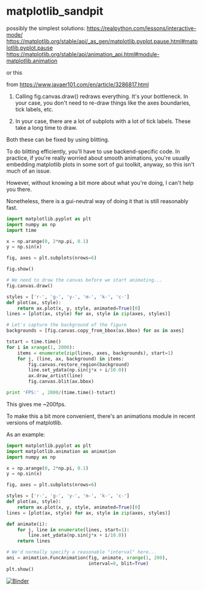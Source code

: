 # matplotlib_sandpit

possibly the simplest solutions:
https://realpython.com/lessons/interactive-mode/
https://matplotlib.org/stable/api/_as_gen/matplotlib.pyplot.pause.html#matplotlib.pyplot.pause
https://matplotlib.org/stable/api/animation_api.html#module-matplotlib.animation


or this

from https://www.javaer101.com/en/article/3286817.html

1) Calling fig.canvas.draw() redraws everything. It's your bottleneck. In your case, you don't need to re-draw things like the axes boundaries, tick labels, etc.

2) In your case, there are a lot of subplots with a lot of tick labels. These take a long time to draw.

Both these can be fixed by using blitting.

To do blitting efficiently, you'll have to use backend-specific code. In practice, if you're really worried about smooth animations, you're usually embedding matplotlib plots in some sort of gui toolkit, anyway, so this isn't much of an issue.

However, without knowing a bit more about what you're doing, I can't help you there.

Nonetheless, there is a gui-neutral way of doing it that is still reasonably fast.

```python
import matplotlib.pyplot as plt
import numpy as np
import time

x = np.arange(0, 2*np.pi, 0.1)
y = np.sin(x)

fig, axes = plt.subplots(nrows=6)

fig.show()

# We need to draw the canvas before we start animating...
fig.canvas.draw()

styles = ['r-', 'g-', 'y-', 'm-', 'k-', 'c-']
def plot(ax, style):
    return ax.plot(x, y, style, animated=True)[0]
lines = [plot(ax, style) for ax, style in zip(axes, styles)]

# Let's capture the background of the figure
backgrounds = [fig.canvas.copy_from_bbox(ax.bbox) for ax in axes]

tstart = time.time()
for i in xrange(1, 2000):
    items = enumerate(zip(lines, axes, backgrounds), start=1)
    for j, (line, ax, background) in items:
        fig.canvas.restore_region(background)
        line.set_ydata(np.sin(j*x + i/10.0))
        ax.draw_artist(line)
        fig.canvas.blit(ax.bbox)

print 'FPS:' , 2000/(time.time()-tstart)
```

This gives me ~200fps.

To make this a bit more convenient, there's an animations module in recent versions of matplotlib.

As an example:

```python
import matplotlib.pyplot as plt
import matplotlib.animation as animation
import numpy as np

x = np.arange(0, 2*np.pi, 0.1)
y = np.sin(x)

fig, axes = plt.subplots(nrows=6)

styles = ['r-', 'g-', 'y-', 'm-', 'k-', 'c-']
def plot(ax, style):
    return ax.plot(x, y, style, animated=True)[0]
lines = [plot(ax, style) for ax, style in zip(axes, styles)]

def animate(i):
    for j, line in enumerate(lines, start=1):
        line.set_ydata(np.sin(j*x + i/10.0))
    return lines

# We'd normally specify a reasonable "interval" here...
ani = animation.FuncAnimation(fig, animate, xrange(1, 200), 
                              interval=0, blit=True)
plt.show()
```

[![Binder](https://mybinder.org/badge_logo.svg)](https://mybinder.org/v2/gh/Geoffysicist/matplotlib_sandpit/HEAD?filepath=interactive.ipynb)
